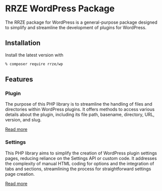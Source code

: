 # RRZE WordPress Package

The RRZE package for WordPress is a general-purpose package designed to simplify and streamline the development of plugins for WordPress.

## Installation

Install the latest version with

```bash
% composer require rrze/wp
```

## Features

### Plugin

The purpose of this PHP library is to streamline the handling of files and directories within WordPress plugins. It offers methods to access various details about the plugin, including its file path, basename, directory, URL, version, and slug.

[Read more](src/Plugin/README.md)

### Settings

This PHP library aims to simplify the creation of WordPress plugin settings pages, reducing reliance on the Settings API or custom code. It addresses the complexity of manual HTML coding for options and the integration of tabs and sections, streamlining the process for straightforward settings page creation.

[Read more](src/Settings/README.md)
